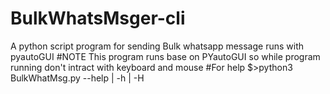 # BulkWhatsMsger-cli
A python script program for sending Bulk whatsapp message runs with pyautoGUI
#NOTE
This program runs base on PYautoGUI so while program running 
don't intract with keyboard and mouse
#For help
$>python3 BulkWhatMsg.py --help | -h | -H
